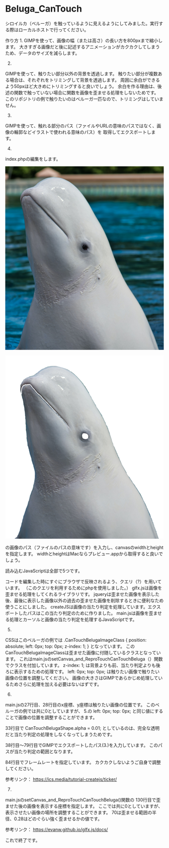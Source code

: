 # Beluga_CanTouch
シロイルカ（ベルーガ）を触っているように見えるようにしてみました。実行する際はローカルホストで行ってください。

作り方
1.
GIMPを使って、画像の幅（または高さ）の長い方を800pxまで縮小します。
大きすぎる画像だと後に記述するアニメーションがカクカクしてしまうため、データのサイズを減らします。

2.
GIMPを使って、触りたい部分以外の背景を透過します。
触りたい部分が複数ある場合は、それぞれをトリミングして背景を透過します。
周囲に余白ができるよう50pxほど大きめにトリミングすると良いでしょう。
余白を作る理由は、後述の関数で触っていない場合に関数を画像を歪ませる処理をしないためです。
このリポジトリの例で触りたいのはベルーガ一匹なので、トリミングはしていません。

3.
GIMPを使って、触れる部分のパス（ファイルやURLの意味のパスではなく、画像の輪郭などイラストで使われる意味のパス）を
取得してエクスポートします。

4.
index.phpの編集をします。
<div class="wrapper">
  <img id="background" src="./images/background/Beluga.png" />
      
  <canvas id ="CanTouchBeluga" width="694" height="800"></canvas>
  <img id="CanTouchBelugaImage" src="./images/canTouch/CanTouchBeluga.png" alt="">
</div>
の画像のパス（ファイルのパスの意味です）を入力し、canvasのwidthとheightを指定します。
widthとheightはMacならプレビュー.appから取得すると良いでしょう。

読み込むJavaScriptは全部で5つです。
<script src="./js/glfx.js"></script>
<script src="./js/jquery.js"></script>
<script src="https://code.createjs.com/1.0.0/createjs.min.js"></script>
<script src="./js/main.js?<?php echo date('Ymd-His'); ?>"></script>
コードを編集した時にすぐにブラウザで反映されるよう、クエリ（?<?php ~ ?>）を用いています。
（このクエリを利用するためにphpを使用しました。）
glfx.jsは画像を歪ませる処理をしてくれるライブラリです。
jqueryは歪ませた画像を表示した後、最後に表示した画像以外の過去の歪ませた画像を削除するときに便利なため
使うことにしました。
createJSは画像の当たり判定を処理しています。エクスポートしたパスはこの当たり判定のために作りました。
main.jsは画像を歪ませる処理とカーソルと画像の当たり判定を処理するJavaScriptです。

5.
CSSはこのベルーガの例では
.CanTouchBelugaImageClass {
  position: absolute;
  left: 0px;
  top: 0px;
  z-index: 1;
}
となっています。
このCanTouchBelugaImageClassは歪ませた画像に付随しているクラスとなっています。
これはmain.jsのsetCanvas_and_ReproTouchCanTouchBeluga（）関数でクラスを付加しています。
z-index: 1;
は背景よりも前、当たり判定よりも後ろに表示するための処理です。
left: 0px;
top: 0px;
は触りたい画像で触りたい画像の位置を調整してください。
画像の大きさはGIMPであらかじめ処理しているためさらに処理を加える必要はないはずです。

6.
main.jsの27行目、28行目のx座標、y座標は触りたい画像の位置です。
このベルーガの例では共に0としていますが、
5.の
left: 0px;
top: 0px;
と同じ値にすることで画像の位置を調整することができます。

33行目で
CanTouchBelugaShape.alpha = 0.01;
としているのは、完全な透明だと当たり判定の処理をしなくなってしまうためです。

38行目〜79行目でGIMPでエクスポートしたパス(3.)を入力しています。
このパスが当たり判定の範囲となります。

84行目でフレームレートを指定しています。
カクカクしないようご自身で調整してください。

参考リンク： https://ics.media/tutorial-createjs/ticker/

7.
main.jsのsetCanvas_and_ReproTouchCanTouchBeluga()関数の
130行目で歪ませた後の画像を表示する座標を指定します。
ここでは共に0としていますが、表示させたい画像の場所を調整することができます。
70は歪ませる範囲の半径、0.28はどのぐらい強く歪ませるかの値です。

参考リンク： https://evanw.github.io/glfx.js/docs/

これで終了です。





